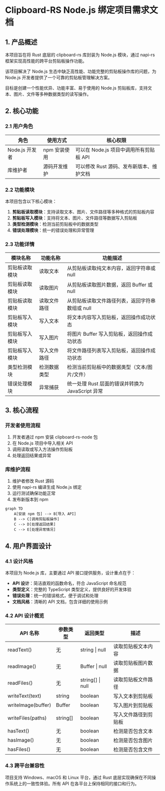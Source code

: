 # Clipboard-RS Node.js 绑定项目需求文档

## 1. 产品概述

本项目旨在将 Rust 底层的 clipboard-rs 库封装为 Node.js 模块，通过 napi-rs 框架实现高性能的跨平台剪贴板操作功能。

该项目解决了 Node.js 生态中缺乏高性能、功能完整的剪贴板操作库的问题，为 Node.js 开发者提供了一个可靠的剪贴板管理解决方案。

目标是创建一个性能优异、功能丰富、易于使用的 Node.js 剪贴板库，支持文本、图片、文件等多种数据类型的读写操作。

## 2. 核心功能

### 2.1 用户角色

| 角色 | 使用方式 | 核心权限 |
|------|----------|----------|
| Node.js 开发者 | npm 安装使用 | 可以在 Node.js 项目中调用所有剪贴板 API |
| 库维护者 | 源码开发维护 | 可以修改 Rust 源码、发布新版本、维护文档 |

### 2.2 功能模块

本项目包含以下核心模块：

1. **剪贴板读取模块**：支持读取文本、图片、文件路径等多种格式的剪贴板内容
2. **剪贴板写入模块**：支持将文本、图片、文件路径等数据写入剪贴板
3. **类型检测模块**：检测当前剪贴板中的数据类型
4. **错误处理模块**：统一的错误处理和异常管理

### 2.3 功能详情

| 模块名称 | 功能名称 | 功能描述 |
|----------|----------|----------|
| 剪贴板读取模块 | 读取文本 | 从剪贴板读取纯文本内容，返回字符串或 null |
| 剪贴板读取模块 | 读取图片 | 从剪贴板读取图片数据，返回 Buffer 或 null |
| 剪贴板读取模块 | 读取文件路径 | 从剪贴板读取文件路径列表，返回字符串数组或 null |
| 剪贴板写入模块 | 写入文本 | 将文本内容写入剪贴板，返回操作成功状态 |
| 剪贴板写入模块 | 写入图片 | 将图片 Buffer 写入剪贴板，返回操作成功状态 |
| 剪贴板写入模块 | 写入文件路径 | 将文件路径列表写入剪贴板，返回操作成功状态 |
| 类型检测模块 | 检测数据类型 | 检测当前剪贴板中的数据类型（文本/图片/文件） |
| 错误处理模块 | 异常捕获 | 统一处理 Rust 层面的错误并转换为 JavaScript 异常 |

## 3. 核心流程

### 开发者使用流程

1. 开发者通过 npm 安装 clipboard-rs-node 包
2. 在 Node.js 项目中导入相关 API
3. 调用读取或写入方法操作剪贴板
4. 处理返回结果或异常

### 库维护流程

1. 维护者修改 Rust 源码
2. 使用 napi-rs 编译生成 Node.js 绑定
3. 运行测试确保功能正常
4. 发布新版本到 npm

```mermaid
graph TD
    A[安装 npm 包] --> B[导入 API]
    B --> C[调用剪贴板操作]
    C --> D[处理返回结果]
    C --> E[处理异常情况]
```

## 4. 用户界面设计

### 4.1 设计风格

本项目为 Node.js 库，主要通过 API 接口提供服务，设计重点在于：

- **API 设计**：简洁直观的函数命名，符合 JavaScript 命名规范
- **类型定义**：完整的 TypeScript 类型定义，提供良好的开发体验
- **错误处理**：统一的错误格式，便于调试和处理
- **文档风格**：清晰的 API 文档，包含详细的使用示例

### 4.2 API 设计概览

| API 名称 | 参数类型 | 返回类型 | 描述 |
|----------|----------|----------|------|
| readText() | 无 | string \| null | 读取剪贴板文本内容 |
| readImage() | 无 | Buffer \| null | 读取剪贴板图片数据 |
| readFiles() | 无 | string[] \| null | 读取剪贴板文件路径 |
| writeText(text) | string | boolean | 写入文本到剪贴板 |
| writeImage(buffer) | Buffer | boolean | 写入图片到剪贴板 |
| writeFiles(paths) | string[] | boolean | 写入文件路径到剪贴板 |
| hasText() | 无 | boolean | 检测是否包含文本 |
| hasImage() | 无 | boolean | 检测是否包含图片 |
| hasFiles() | 无 | boolean | 检测是否包含文件 |

### 4.3 跨平台兼容性

项目支持 Windows、macOS 和 Linux 平台，通过 Rust 底层实现确保在不同操作系统上的一致性体验。所有 API 在各平台上保持相同的接口和行为。